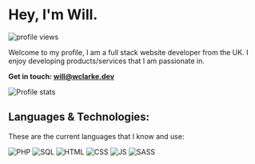 
# Hey, I'm Will. 
![profile views](https://komarev.com/ghpvc/?username=wclarkey&style=flat-square&color=blue&label=PROFILE+VIEWS)

Welcome to my profile, I am a full stack website developer from the UK. I enjoy developing products/services that I am passionate in. 

**Get in touch: will@wclarke.dev**

![Profile stats](https://github-readme-stats.vercel.app/api?username=wclarkey&show_icons=true&theme=dark&locale=en)

## Languages & Technologies:
These are the current languages that I know and use:

![PHP](https://img.shields.io/badge/php-%23777BB4.svg?style=for-the-badge&logo=php&logoColor=white&color=777BB4)
![SQL](https://img.shields.io/badge/mysql-%2300f.svg?style=for-the-badge&logo=mysql&logoColor=white&color=078df4)
![HTML](https://img.shields.io/badge/html5-%74392.svg?style=for-the-badge&logo=html5&logoColor=white&color=f46a07)
![CSS](https://img.shields.io/badge/css3-%2300t.svg?style=for-the-badge&logo=css3&logoColor=white&color=0a8aaa)
![JS](https://img.shields.io/badge/javascript-%2300t.svg?style=for-the-badge&logo=javascript&logoColor=black&color=e8d127)
![SASS](https://img.shields.io/badge/sass-%2300t.svg?style=for-the-badge&logo=sass&logoColor=white&color=f97ced)
